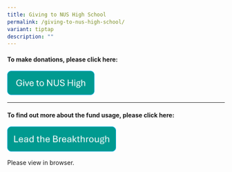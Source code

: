 ```yaml
---
title: Giving to NUS High School
permalink: /giving-to-nus-high-school/
variant: tiptap
description: ""
---
```

<h4>To make donations, please click here:</h4><a class="isomer-image-wrapper" href="https://form.gov.sg/6777acc252556bf794c1f1f2"><img style="width: 40%;" height="auto" width="100%" alt="Give to NUS High" src="/images/Giving/give_to_nush.png"></a>
<p></p>
<p></p>
<hr>
<h4>To find out more about the fund usage, please click here:</h4><a class="isomer-image-wrapper" href="https://nushighedu-my.sharepoint.com/:b:/g/personal/nhscal_nushigh_edu_sg/EZW2_33WeuJBnQ7WDVQH_-UBVwqn0v2kpdhj7PA_otwUog?e=JXr533"><img style="width: 50%;" height="auto" width="100%" alt="Lead the Breakthrough" src="/images/Giving/lead_the_breakthrough.png"></a>
<p>Please view in browser.</p>
<p></p>